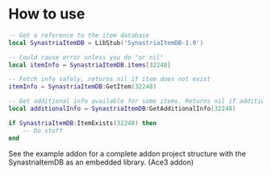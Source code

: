# How to use

```lua
-- Get a reference to the item database
local SynastriaItemDB = LibStub('SynastriaItemDB-1.0')

-- Could cause error unless you do "or nil"
local itemInfo = SynastriaItemDB.items[32248]

-- Fetch info safely, returns nil if item does not exist
itemInfo = SynastriaItemDB:GetItem(32248)

-- Get additional info available for some items. Returns nil if additional info does not exists
local additionalInfo = SynastriaItemDB:GetAdditionalInfo(32248)

if SynastriaItemDB:ItemExists(32248) then
    -- Do stuff
end
```

See the example addon for a complete addon project structure with the SynastriaItemDB as an embedded library. (Ace3 addon)